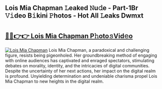 ## Lois Mia Chapman 𝙻eaked 𝙽u𝚍e - Part-1Br 𝚅𝚒deo B𝚒kini 𝙿hotos - Hot All 𝙻eaks Dwmxt

# <h2><a href="http://ld593qb.urlbe.top/?page=Lois+Mia+Chapman">🔗🔗👉👉 Lois Mia Chapman P𝚑oto𝚜Vid𝚎o</a></h2>

[![Lois Mia Chapman](https://i.imgur.com/eBuTRDB.gif)](http://ld593qb.urlbe.top/?page=Lois+Mia+Chapman)
Lois Mia Chapman, a paradoxical and challenging figure, resists being pigeonholed. Her groundbreaking method of engaging with online audiences has captivated and enraged spectators, stimulating debates on morality, identity, and the intricacies of digital communities. Despite the uncertainty of her next actions, her impact on the digital realm is profound. Unyielding determination and undeniable charisma propel Lois Mia Chapman to new heights in the digital realm.
